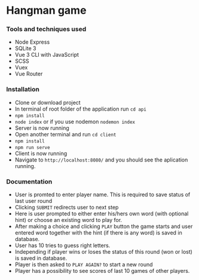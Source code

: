# Hangman game

### Tools and techniques used
* Node Express
* SQLite 3
* Vue 3 CLI with JavaScript
* SCSS
* Vuex
* Vue Router


### Installation
* Clone or download project
* In terminal of root folder of the application run `cd api`
* `npm install`
* `node index` or if you use nodemon `nodemon index`
* Server is now running
* Open another terminal and run `cd client`
* `npm install`
* `npm run serve` 
* Client is now running
* Navigate to `http://localhost:8080/` and you should see the aplication running.


### Documentation
* User is promted to enter player name. This is required to save status of last user round
* Clicking `SUBMIT` redirects user to next step
* Here is user prompted to either enter his/hers own word (with optional hint) or choose an existing word to play for.
* After making a choice and clicking `PLAY` button the game starts and user entered word together with the hint (if there is any word) is saved in database.
* User has 10 tries to guess right letters.
* Independing if player wins or loses the status of this round (won or lost) is saved in database.
* Player is then asked to `PLAY AGAIN?` to start a new round
* Player has a possibility to see scores of last 10 games of other players.
